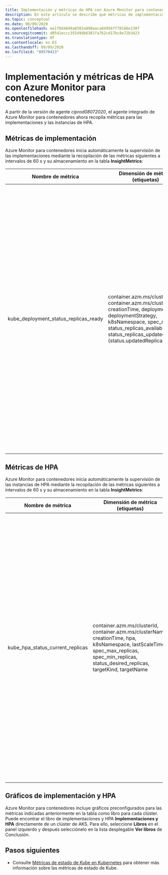 ```yaml
---
title: Implementación y métricas de HPA con Azure Monitor para contenedores | Microsoft Docs
description: En este artículo se describe qué métricas de implementación y HPA (Horizontal Pod Autoscaler) se recopilan con Azure Monitor para contenedores.
ms.topic: conceptual
ms.date: 08/09/2020
ms.openlocfilehash: ee1f0d4849a8382a898aaca84956ff78166e138f
ms.sourcegitcommit: d0541eccc35549db6381fa762cd17bc8e72b3423
ms.translationtype: HT
ms.contentlocale: es-ES
ms.lasthandoff: 09/09/2020
ms.locfileid: "89570413"
---
```

# <a name="deployment--hpa-metrics-with-azure-monitor-for-containers"></a>Implementación y métricas de HPA con Azure Monitor para contenedores

A partir de la versión de agente *ciprod08072020*, el agente integrado de Azure Monitor para contenedores ahora recopila métricas para las implementaciones y las instancias de HPA.

## <a name="deployment-metrics"></a>Métricas de implementación

Azure Monitor para contenedores inicia automáticamente la supervisión de las implementaciones mediante la recopilación de las métricas siguientes a intervalos de 60 s y su almacenamiento en la tabla **InsightMetrics**:

|Nombre de métrica |Dimensión de métrica (etiquetas) |Descripción |
|------------|------------------------|------------|
|kube_deployment_status_replicas_ready |container.azm.ms/clusterId, container.azm.ms/clusterName, creationTime, deployment, deploymentStrategy, k8sNamespace, spec_replicas, status_replicas_available, status_replicas_updated (status.updatedReplicas) | Número total de pods preparados que esta implementación tiene como destino (status.readyReplicas). A continuación se muestran las dimensiones de esta métrica. <ul> <li> deployment: nombre de la implementación. </li> <li> k8sNamespace: espacio de nombres de Kubernetes para la implementación. </li> <li> deploymentStrategy: estrategia de implementación que se usa para reemplazar los pods por otros nuevos (spec.strategy.type).</li><li> creationTime: marca de tiempo de creación de la implementación. </li> <li> spec_replicas: número de pods deseados (spec.replicas). </li> <li>status_replicas_available: número total de pods disponibles (preparados durante al menos minReadySeconds) que esta implementación tiene como destino (status.availableReplicas).</li><li>status_replicas_updated: número total de pods no terminados que esta implementación tiene como destino y que tienen la especificación de plantilla deseada (status.updatedReplicas). </li></ul>|

## <a name="hpa-metrics"></a>Métricas de HPA

Azure Monitor para contenedores inicia automáticamente la supervisión de las instancias de HPA mediante la recopilación de las métricas siguientes a intervalos de 60 s y su almacenamiento en la tabla **InsightMetrics**:

|Nombre de métrica |Dimensión de métrica (etiquetas) |Descripción |
|------------|------------------------|------------|
|kube_hpa_status_current_replicas |container.azm.ms/clusterId, container.azm.ms/clusterName, creationTime, hpa, k8sNamespace, lastScaleTime, spec_max_replicas, spec_min_replicas, status_desired_replicas, targetKind, targetName | Número actual de réplicas de pods administradas por este escalador automático (status.currentReplicas). A continuación se muestran las dimensiones de esta métrica. <ul> <li> hpa: nombre de la instancia de HPA. </li> <li> k8sNamespace: espacio de nombres de Kubernetes para la instancia de HPA. </li> <li> lastScaleTime: última vez que la instancia de HPA escaló el número de pods (status.lastScaleTime).</li><li> creationTime: marca de tiempo de creación de la instancia de HPA. </li> <li> spec_max_replicas: límite superior del número de pods que puede establecer el escalador automático (spec.maxReplicas). </li> <li> spec_min_replicas: límite inferior del número de réplicas al que se puede reducir verticalmente el escalador automático (spec.minReplicas). </li><li>status_desired_replicas: número deseado de réplicas de pods administradas por este escalador automático (status.desiredReplicas).</li><li>targetKind: tipo del destino de la instancia de HPA (spec.scaleTargetRef.kind). </li><li>targetName: nombre del destino de la instancia de HPA (spec.scaleTargetRef.name). </li></ul>|

## <a name="deployment--hpa-charts"></a>Gráficos de implementación y HPA 

Azure Monitor para contenedores incluye gráficos preconfigurados para las métricas indicadas anteriormente en la tabla como libro para cada clúster. Puede encontrar el libro de implementaciones y HPA **Implementaciones y HPA** directamente de un clúster de AKS. Para ello, seleccione **Libros** en el panel izquierdo y después selecciónelo en la lista desplegable **Ver libros** de Conclusión.

## <a name="next-steps"></a>Pasos siguientes

- Consulte [Métricas de estado de Kube en Kubernetes](https://github.com/kubernetes/kube-state-metrics/tree/master/docs) para obtener más información sobre las métricas de estado de Kube.